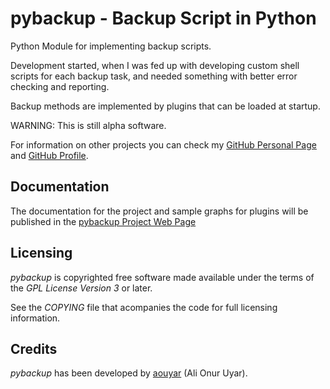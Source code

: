 pybackup - Backup Script in Python
==================================

Python Module for implementing backup scripts.

Development started, when I was fed up with developing custom shell scripts for 
each backup task, and needed something with better error checking and reporting.

Backup methods are implemented by plugins that can be loaded at startup.

WARNING: This is still alpha software.

For information on other projects you can check 
my [GitHub Personal Page](http://aouyar.github.com)
and [GitHub Profile](https://github.com/aouyar).


Documentation
-------------

The documentation for the project and sample graphs for plugins will be 
published in the [pybackup Project Web Page](http://aouyar.github.com/pybackup/)


Licensing
---------

_pybackup_ is copyrighted free software made available under the terms of the 
_GPL License Version 3_ or later.

See the _COPYING_ file that acompanies the code for full licensing information.


Credits
-------

_pybackup_ has been developed 
by [aouyar](https://github.com/aouyar) (Ali Onur Uyar).

